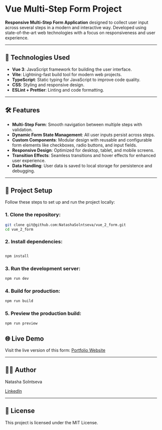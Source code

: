 # Vue Multi-Step Form Project

**Responsive Multi-Step Form Application** designed to collect user input across several steps in a modern and interactive way. Developed using state-of-the-art web technologies with a focus on responsiveness and user experience.

---

## 🚀 Technologies Used

- **Vue 3**: JavaScript framework for building the user interface.
- **Vite**: Lightning-fast build tool for modern web projects.
- **TypeScript**: Static typing for JavaScript to improve code quality.
- **CSS**: Styling and responsive design.
- **ESLint + Prettier**: Linting and code formatting.

---

## 🛠️ Features

- **Multi-Step Form**: Smooth navigation between multiple steps with validation.
- **Dynamic Form State Management**: All user inputs persist across steps.
- **Custom Components**: Modular design with reusable and configurable form elements like checkboxes, radio buttons, and input fields.
- **Responsive Design**: Optimized for desktop, tablet, and mobile screens.
- **Transition Effects**: Seamless transitions and hover effects for enhanced user experience.
- **Data Handling**: User data is saved to local storage for persistence and debugging.

---

## 🔧 Project Setup

Follow these steps to set up and run the project locally:

### 1. Clone the repository:

```bash
git clone git@github.com:NatashaSolntseva/vue_2_form.git
cd vue_2_form
```

### 2. Install dependencies:

```bash

npm install

```

### 3. Run the development server:

```bash
npm run dev

```

### 4. Build for production:

```bash
npm run build
```

### 5. Preview the production build:

```bash
npm run preview
```

## 🌐 Live Demo

Visit the live version of this form: [Portfolio Website](https://stately-jelly-aa8622.netlify.app/)

---

## 👩‍💻 Author

Natasha Solntseva

[LinkedIn](https://www.linkedin.com/in/natalia-shmatenko-2766b830)

---

## 📜 License

This project is licensed under the MIT License.
